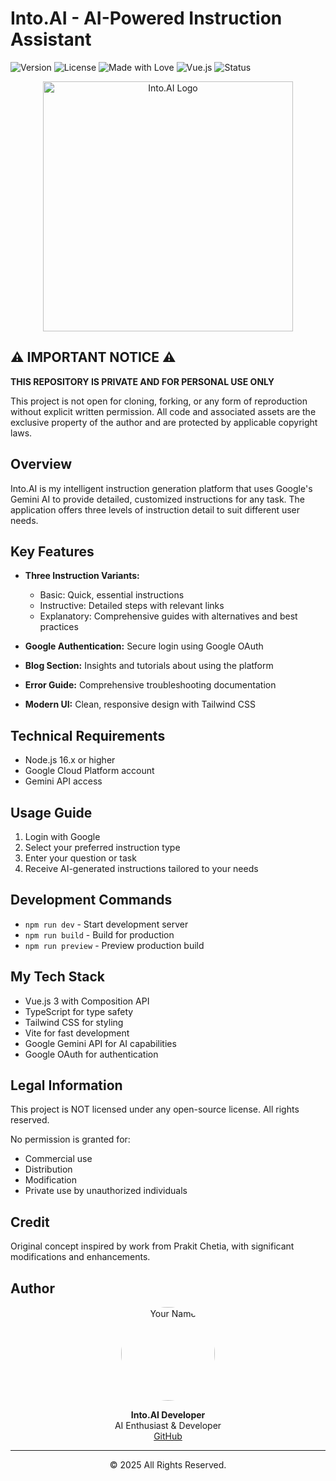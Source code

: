 # Into.AI - AI-Powered Instruction Assistant

![Version](https://img.shields.io/badge/version-1.0.0-blue.svg?style=flat-square)
![License](https://img.shields.io/badge/license-PERSONAL_USE_ONLY-red.svg?style=flat-square)
![Made with Love](https://img.shields.io/badge/made%20with-♥-ff69b4.svg?style=flat-square)
![Vue.js](https://img.shields.io/badge/Vue.js-3.x-42b883.svg?style=flat-square)
![Status](https://img.shields.io/badge/status-active-brightgreen.svg?style=flat-square)

<p align="center">
  <img src="https://i.ibb.co/xt66pCdQ/Screenshot-2025-04-08-213428.png" alt="Into.AI Logo" width="400" />
</p>

## ⚠️ IMPORTANT NOTICE ⚠️

**THIS REPOSITORY IS PRIVATE AND FOR PERSONAL USE ONLY**

This project is not open for cloning, forking, or any form of reproduction without explicit written permission. All code and associated assets are the exclusive property of the author and are protected by applicable copyright laws.

## Overview

Into.AI is my intelligent instruction generation platform that uses Google's Gemini AI to provide detailed, customized instructions for any task. The application offers three levels of instruction detail to suit different user needs.
                              
## Key Features

- **Three Instruction Variants:**
  - Basic: Quick, essential instructions
  - Instructive: Detailed steps with relevant links
  - Explanatory: Comprehensive guides with alternatives and best practices

- **Google Authentication:** Secure login using Google OAuth
- **Blog Section:** Insights and tutorials about using the platform
- **Error Guide:** Comprehensive troubleshooting documentation
- **Modern UI:** Clean, responsive design with Tailwind CSS

## Technical Requirements

- Node.js 16.x or higher
- Google Cloud Platform account
- Gemini API access



## Usage Guide

1. Login with Google 
2. Select your preferred instruction type
3. Enter your question or task
4. Receive AI-generated instructions tailored to your needs

## Development Commands

- `npm run dev` - Start development server
- `npm run build` - Build for production
- `npm run preview` - Preview production build

## My Tech Stack

- Vue.js 3 with Composition API
- TypeScript for type safety
- Tailwind CSS for styling
- Vite for fast development
- Google Gemini API for AI capabilities
- Google OAuth for authentication

## Legal Information

This project is NOT licensed under any open-source license. All rights reserved.

No permission is granted for:
- Commercial use
- Distribution
- Modification
- Private use by unauthorized individuals

## Credit

Original concept inspired by work from Prakit Chetia, with significant modifications and enhancements.

## Author

<p align="center">
  <img src="https://avatars.githubusercontent.com/u/prakit1234" alt="Your Name" width="150" height="150" style="border-radius:50%;" />
</p>

<p align="center">
  <b>Into.AI Developer</b><br/>
  AI Enthusiast & Developer<br/>
  <a href="https://github.com/prakit1234">GitHub</a>
</p>

---

<p align="center">
  © 2025 All Rights Reserved.
</p>
